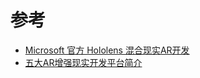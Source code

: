 # 参考
* [Microsoft 官方 Hololens 混合现实AR开发](https://www.microsoft.com/zh-cn/hololens/developers)
* [五大AR增强现实开发平台简介 ](https://www.haidongsw.com/gundong/26717.html)
